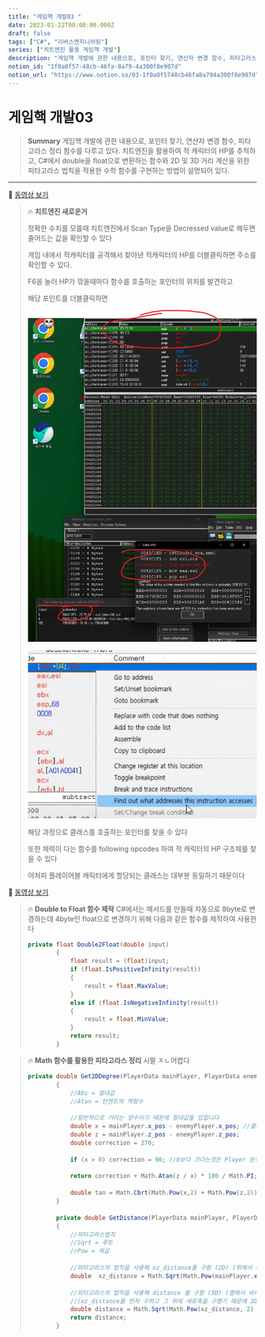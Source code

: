 ```yaml
---
title: "게임핵 개발03 "
date: 2023-01-22T00:00:00.000Z
draft: false
tags: ["C#", "리버스엔지니어링"]
series: ["치트엔진 활용 게임핵 개발"]
description: "게임핵 개발에 관한 내용으로, 포인터 찾기, 연산자 변경 함수, 피타고라스 정리 함수를 다루고 있다. 치트엔진을 활용하여 적 캐릭터의 HP를 추적하고, C#에서 double을 float으로 변환하는 함수와 2D 및 3D 거리 계산을 위한 피타고라스 법칙을 적용한 수학 함수를 구현하는 방법이 설명되어 있다."
notion_id: "1f0a0f57-48cb-46fa-8a79-4a300f8e907d"
notion_url: "https://www.notion.so/03-1f0a0f5748cb46fa8a794a300f8e907d"
---
```


# 게임핵 개발03 

> **Summary**
> 게임핵 개발에 관한 내용으로, 포인터 찾기, 연산자 변경 함수, 피타고라스 정리 함수를 다루고 있다. 치트엔진을 활용하여 적 캐릭터의 HP를 추적하고, C#에서 double을 float으로 변환하는 함수와 2D 및 3D 거리 계산을 위한 피타고라스 법칙을 적용한 수학 함수를 구현하는 방법이 설명되어 있다.

---

🎥 [동영상 보기](https://youtu.be/9J4yQ6wny_s)

> 🔥 ****치트엔진 새로운거****
>
> 정확한 수치를 모를때 치트엔진에서 Scan Type을 Decressed value로 해두면 줄어드는 값을 확인할 수 있다
>
> 게임 내에서 적캐릭터를 공격해서 찾아낸 적캐릭터의 HP를 더블클릭하면 주소를 확인할 수 있다.
>
> F6을 눌러 HP가 깎을때마다 함수를 호출하는 포인터의 위치를 발견하고
>
> 해당 포인트를 더블클릭하면
>
> ![Image](image_8cada16df988.png)
>
> ![Image](image_c4ab3d15cdea.png)
>
> 해당 과정으로 클래스를 호출하는 포인터를 찾을 수 있다
>
> 또한 체력이 다는 함수를 following opcodes 하여 적 캐릭터의 HP 구조체를 찾을 수 있다
>
> 어처피 플레이어블 캐릭터에게 할당되는 클래스는 대부분 동일하기 때문이다
>
>

🎥 [동영상 보기](https://www.youtube.com/watch?v=qud3UbDIiUA&list=PLnIaYcDMsScxvz3yyClxLU9W6upAUyPzc&index=14)

> 🔥 ****Double to Float 함수 제작****
> C#에서는 메서드를 만들때 자동으로 8byte로 변경하는데 4byte인 float으로 변경하기 위해 다음과 같은 함수를 제작하여 사용한다
>
> ```c#
> private float Double2Float(double input)
>         {
>             float result = (float)input;
>             if (float.IsPositiveInfinity(result))
>             {
>                 result = float.MaxValue;
>             }
>             else if (float.IsNegativeInfinity(result))
>             {
>                 result = float.MinValue;
>             }
>             return result;
>         }
> ```
>
>

> 🔥 ****Math 함수를 활용한 피타고라스 정리****
> 시팔 ㅈㄴ어렵다
>
> ```c#
> private double Get2DDegree(PlayerData mainPlayer, PlayerData enemyPlayer)
>         {
>             //Abs = 절대값
>             //Atan = 탄젠트의 역함수
>
>             //일반적으로 거리는 양수이기 때문에 절대값을 입힙니다
>             double x = mainPlayer.x_pos - enemyPlayer.x_pos; //플레이어 캐릭터의 x위치에서 적의 x위치를 뺀 값
>             double z = mainPlayer.z_pos - enemyPlayer.z_pos;
>             double correction = 270;
>
>             if (x > 0) correction = 90; //0보다 크다는것은 Player 왼쪽에 존재한다는것
>
>             return correction + Math.Atan(z / x) * 180 / Math.PI; //2PI radian = 360
>
>             double tan = Math.Cbrt(Math.Pow(x,2) + Math.Pow(z,2));
>         }
>
>         private double GetDistance(PlayerData mainPlayer, PlayerData enemyPlayer)
>         {
>             //피타고라스법칙
>             //Sqrt = 루트
>             //Pow = 제곱
>
>             //피타고라스의 법칙을 사용해 xz_distance를 구함 (2D) (위에서 바라본 좌표)
>             double  xz_distance = Math.Sqrt(Math.Pow(mainPlayer.x_pos - enemyPlayer.x_pos, 2) + Math.Pow(mainPlayer.z_pos - enemyPlayer.z_pos, 2)); // 좌표 x의 2승
>
>             //피타고라스의 법칙을 사용해 distance 를 구함 (3D) (옆에서 바라본 좌표)
>             //(xz_distance를 먼저 구하고 그 위에 세로축을 구했기 때문에 3D가 됨)
>             double distance = Math.Sqrt(Math.Pow(xz_distance, 2) + Math.Pow(mainPlayer.y_pos - enemyPlayer.y_pos, 2));
>             return distance;
>         }
> ```
>
>
>

